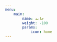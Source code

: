 ```yaml
---
menu:
    main:
        name: خانه
        weight: -100
        params:
            icon: home
---
```

